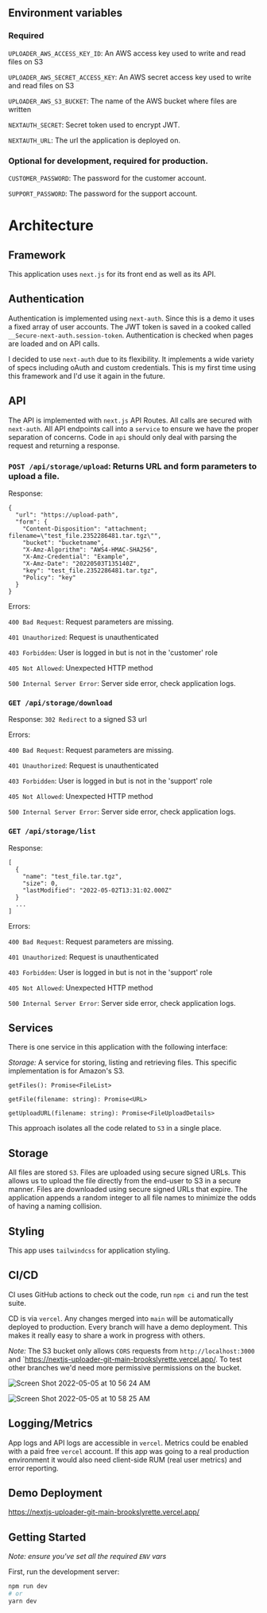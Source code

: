 ## Environment variables


### Required

`UPLOADER_AWS_ACCESS_KEY_ID`: An AWS access key used to write and read files on S3

`UPLOADER_AWS_SECRET_ACCESS_KEY`: An AWS secret access key used to write and read files on S3

`UPLOADER_AWS_S3_BUCKET`: The name of the AWS bucket where files are written

`NEXTAUTH_SECRET`: Secret token used to encrypt JWT.

`NEXTAUTH_URL`: The url the application is deployed on.

### Optional for development, required for production.

`CUSTOMER_PASSWORD`: The password for the customer account.

`SUPPORT_PASSWORD`: The password for the support account.

# Architecture

## Framework

This application uses `next.js` for its front end as well as its API.

## Authentication

Authentication is implemented using `next-auth`. Since this is a demo it uses a fixed array of user accounts. The JWT token is saved in a cooked called `__Secure-next-auth.session-token`. Authentication is checked when pages are loaded and on API calls.

I decided to use `next-auth` due to its flexibility. It implements a wide variety of specs including oAuth and custom credentials. This is my first time using this framework and I'd use it again in the future.

## API

The API is implemented with `next.js` API Routes. All calls are secured with `next-auth`. All API endpoints call into a `service` to ensure we have the proper separation of concerns. Code in `api` should only deal with parsing the request and returning a response.



### `POST /api/storage/upload`: Returns URL and form parameters to upload a file.

Response:

```
{
  "url": "https://upload-path",
  "form": {
    "Content-Disposition": "attachment; filename=\"test_file.2352286481.tar.tgz\"",
    "bucket": "bucketname",
    "X-Amz-Algorithm": "AWS4-HMAC-SHA256",
    "X-Amz-Credential": "Example",
    "X-Amz-Date": "20220503T135140Z",
    "key": "test_file.2352286481.tar.tgz",
    "Policy": "key"
  }
}
```

Errors:

`400 Bad Request`: Request parameters are missing.

`401 Unauthorized`: Request is unauthenticated

`403 Forbidden`: User is logged in but is not in the 'customer' role

`405 Not Allowed`: Unexpected HTTP method

`500 Internal Server Error`: Server side error, check application logs.


### `GET /api/storage/download`

Response: `302 Redirect` to a signed S3 url

Errors:

`400 Bad Request`: Request parameters are missing.

`401 Unauthorized`: Request is unauthenticated

`403 Forbidden`: User is logged in but is not in the 'support' role

`405 Not Allowed`: Unexpected HTTP method

`500 Internal Server Error`: Server side error, check application logs.



### `GET /api/storage/list`

Response:

```
[
  {
    "name": "test_file.tar.tgz",
    "size": 0,
    "lastModified": "2022-05-02T13:31:02.000Z"
  }
  ...
]
```

Errors:

`400 Bad Request`: Request parameters are missing.

`401 Unauthorized`: Request is unauthenticated

`403 Forbidden`: User is logged in but is not in the 'support' role

`405 Not Allowed`: Unexpected HTTP method

`500 Internal Server Error`: Server side error, check application logs.

## Services

There is one service in this application with the following interface:

*Storage:* A service for storing, listing and retrieving files. This specific implementation is for Amazon's S3.

`getFiles(): Promise<FileList>`

`getFile(filename: string): Promise<URL>`

`getUploadURL(filename: string): Promise<FileUploadDetails>`

This approach isolates all the code related to `S3` in a single place.

## Storage

All files are stored `S3`. Files are uploaded using secure signed URLs. This allows us to upload the file directly from the end-user to S3 in a secure manner. Files are downloaded using secure signed URLs that expire. The application appends a random integer to all file names to minimize the odds of having a naming collision.

## Styling

This app uses `tailwindcss` for application styling.

## CI/CD

CI uses GitHub actions to check out the code, run `npm ci` and run the test suite.

CD is via `vercel`. Any changes merged into `main` will be automatically deployed to production. Every branch will have a demo deployment. This makes it really easy to share a work in progress with others.

*Note:* The S3 bucket only allows `CORS` requests from `http://localhost:3000` and `https://nextjs-uploader-git-main-brookslyrette.vercel.app/. To test other branches we'd need more permissive permissions on the bucket.

![Screen Shot 2022-05-05 at 10 56 24 AM](https://user-images.githubusercontent.com/1881100/166952047-1626b0ee-cf16-46e8-8d32-c1a9068a16dd.png)

![Screen Shot 2022-05-05 at 10 58 25 AM](https://user-images.githubusercontent.com/1881100/166952248-35a9d487-c3b5-4754-b7e4-c4191193ef7f.png)

## Logging/Metrics

App logs and API logs are accessible in `vercel`. Metrics could be enabled with a paid free `vercel` account. If this app was going to a real production environment it would also need client-side RUM (real user metrics) and error reporting.

## Demo Deployment

https://nextjs-uploader-git-main-brookslyrette.vercel.app/

## Getting Started

*Note: ensure you've set all the required `ENV` vars*

First, run the development server:

```bash
npm run dev
# or
yarn dev
```
